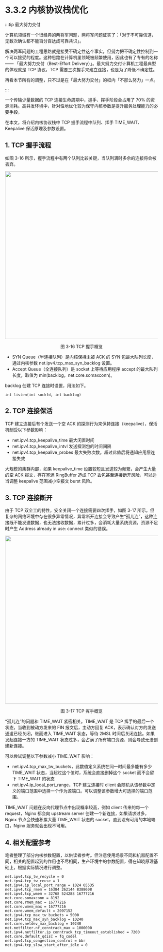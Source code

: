 # 3.3.2 内核协议栈优化

:::tip 最大努力交付

计算机领域有一个很经典的两将军问题，两将军问题证实了：「对于不可靠信道，无数次确认都不能百分百达成可靠共识」。

解决两军问题的工程思路就是接受不确定性这个事实，但努力把不确定性控制到一个可以接受的程度。这种思路在计算机里领域被频繁使用，因此也有了专有的名称 —— 「最大努力交付（Best-Effort Delivery）」。最大努力交付计算机工程最典型的体现就是 TCP 协议，TCP 需要三次握手来建立连接，也是为了降低不确定性。

再看本节所有的调整，只不过是在「最大努力交付」的框内「不那么努力」一点。

:::

一个传输少量数据的 TCP 连接生命周期中，握手、挥手阶段会占用了 70% 的资源消耗。高并发环境中，针对性地优化较为保守内核参数是提升服务处理能力的必要手段。

在本文，将介绍内核协议栈中 TCP 握手流程中队列、挥手 TIME_WAIT、Keepalive 保活原理及参数设置。

## 1. TCP 握手流程

如图 3-16 所示，握手流程中有两个队列比较关键，当队列满时多余的连接将会被丢弃。

<div  align="center">
	<img src="../assets/TCP.svg" width = "550"  align=center />
	<p>图 3-16 TCP 握手概览</p>
</div>

- SYN Queue（半连接队列）是内核保持未被 ACK 的 SYN 包最大队列长度，通过内核参数 net.ipv4.tcp_max_syn_backlog 设置。
- Accept Queue（全连接队列）是 socket 上等待应用程序 accept 的最大队列长度，取值为 min(backlog，net.core.somaxconn)。

backlog 创建 TCP 连接时设置，用法如下。
```plain
int listen(int sockfd, int backlog)
```

## 2. TCP 连接保活

TCP 建立连接后有个发送一个空 ACK 的探测行为来保持连接（keepalive），保活机制受以下参数影响：

- net.ipv4.tcp_keepalive_time 最大闲置时间
- net.ipv4.tcp_keepalive_intvl 发送探测包的时间间隔
- net.ipv4.tcp_keepalive_probes 最大失败次数，超过此值后将通知应用层连接失效

大规模的集群内部，如果 keepalive_time 设置较短且发送较为频繁，会产生大量的空 ACK 报文，存在塞满 RingBuffer 造成 TCP 丢包甚至连接断开风险，可以适当调整 keepalive 范围减小空报文 burst 风险。

## 3. TCP 连接断开

由于 TCP 双全工的特性，安全关闭一个连接需要四次挥手，如图 3-17 所示。但复杂的网络环境中存在很多异常情况，异常断开连接会导致产生“孤儿连”，这种连接既不能发送数据，也无法接收数据，累计过多，会消耗大量系统资源，资源不足时产生 Address already in use: connect 类似的错误。

<div  align="center">
	<img src="../assets/tcp_disconnect.svg" width = "550"  align=center />
	<p>图 3-17 TCP 挥手概览</p>
</div>

“孤儿连”的问题和 TIME_WAIT 紧密相关。TIME_WAIT 是 TCP 挥手的最后一个状态，当收到被动方发来的 FIN 报文后，主动方回复 ACK，表示确认对方的发送通道已经关闭，继而进入 TIME_WAIT 状态，等待 2MSL 时间后关闭连接。如果发起连接一方的 TIME_WAIT 状态过多，会占满了所有端口资源，则会导致无法创建新连接。

可以尝试调整以下参数减小 TIME_WAIT 影响：

- net.ipv4.tcp_max_tw_buckets，此数值定义系统在同一时间最多能有多少 TIME_WAIT 状态，当超过这个值时，系统会直接删掉这个 socket 而不会留下 TIME_WAIT 的状态
- net.ipv4.ip_local_port_range，TCP 建立连接时 client 会随机从该参数中定义的端口范围中选择一个作为源端口。可以调整该参数增大可选择的端口范围。

TIME_WAIT 问题在反向代理节点中出现概率较高，例如 client 传来的每一个 request，Nginx 都会向 upstream server 创建一个新连接，如果请求过多， Nginx 节点会快速积累大量 TIME_WAIT 状态的 socket，直到没有可用的本地端口，Nginx 服务就会出现不可用。

## 4. 相关配置参考

笔者整理了部分内核参数配置，以供读者参考。但注意使用场景不同和机器配置不同，相关的配置起到的作用也不尽相同，生产环境中的参数配置，得在知晓原理基础上，根据实际情况进行调整。

```plain
net.ipv4.tcp_tw_recycle = 0
net.ipv4.tcp_tw_reuse = 1
net.ipv4.ip_local_port_range = 1024 65535
net.ipv4.tcp_rmem = 16384 262144 8388608
net.ipv4.tcp_wmem = 32768 524288 16777216
net.core.somaxconn = 8192
net.core.rmem_max = 16777216
net.core.wmem_max = 16777216
net.core.wmem_default = 2097152
net.ipv4.tcp_max_tw_buckets = 5000
net.ipv4.tcp_max_syn_backlog = 10240
net.core.netdev_max_backlog = 10240
net.netfilter.nf_conntrack_max = 1000000
net.ipv4.netfilter.ip_conntrack_tcp_timeout_established = 7200
net.core.default_qdisc = fq_codel
net.ipv4.tcp_congestion_control = bbr
net.ipv4.tcp_slow_start_after_idle = 0
```
